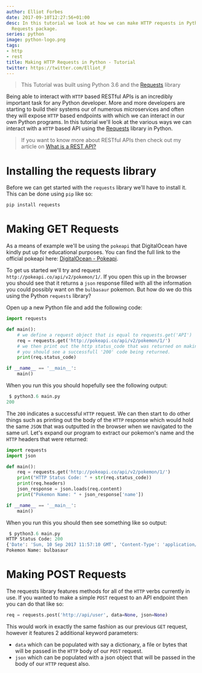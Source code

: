 ```yaml
---
author: Elliot Forbes
date: 2017-09-10T12:27:56+01:00
desc: In this tutorial we look at how we can make HTTP requests in Python using the
  Requests package.
series: python
image: python-logo.png
tags:
- http
- rest
title: Making HTTP Requests in Python - Tutorial
twitter: https://twitter.com/Elliot_F
---
```


> This Tutorial was built using Python 3.6 and the [Requests](http://docs.python-requests.org/en/master/) library

Being able to interact with `HTTP` based RESTful APIs is an incredibly important task for any Python developer. More and more developers are starting to build their systems our of numerous microservices and often they will expose `HTTP` based endpoints with which we can interact in our own Python programs. In this tutorial we'll look at the various ways we can interact with a `HTTP` based API using the [Requests](http://docs.python-requests.org/en/master/) library in Python.

> If you want to know more about RESTful APIs then check out my article on [What is a REST API?](/general/what-is-a-rest-api/)

# Installing the requests library

Before we can get started with the `requests` library we'll have to install it. This can be done using `pip` like so:

```py
pip install requests
```

# Making GET Requests

As a means of example we'll be using the `pokeapi` that DigitalOcean have kindly put up for educational purposes. You can find the full link to the official pokeapi here: [DigitalOcean - Pokeapi](https://pokeapi.co/).

To get us started we'll try and request `http://pokeapi.co/api/v2/pokemon/1/`. If you open this up in the browser you should see that it returns a `json` response filled with all the information you could possibly want on the `bulbasaur` pokemon. But how do we do this using the Python `requests` library? 

Open up a new Python file and add the following code:

```py
import requests

def main():
    # we define a request object that is equal to requests.get('API')
    req = requests.get('http://pokeapi.co/api/v2/pokemon/1/')
    # we then print out the http status_code that was returned on making this request
    # you should see a successfull '200' code being returned.
    print(req.status_code)

if __name__ == '__main__':
    main()
```

When you run this you should hopefully see the following output:

```py
 $ python3.6 main.py
200
```

The `200` indicates a successful `HTTP` request. We can then start to do other things such as printing out the body of the `HTTP` response which would hold the same `JSON` that was outputted in the browser when we navigated to the same url. Let's expand our program to extract our pokemon's name and the `HTTP` headers that were returned:

```py
import requests
import json

def main():
    req = requests.get('http://pokeapi.co/api/v2/pokemon/1/')
    print("HTTP Status Code: " + str(req.status_code))
    print(req.headers)
    json_response = json.loads(req.content)
    print("Pokemon Name: " + json_response['name'])

if __name__ == '__main__':
    main()
```

When you run this you should then see something like so output:

```py
 $ python3.6 main.py
HTTP Status Code: 200
{'Date': 'Sun, 10 Sep 2017 11:57:10 GMT', 'Content-Type': 'application/json', 'Transfer-Encoding': 'chunked', 'Connection': 'keep-alive', 'Set-Cookie': '__cfduid=d6fed90089a596b94eaad6b530d584ffa1505044630; expires=Mon, 10-Sep-18 11:57:10 GMT; path=/; domain=.pokeapi.co; HttpOnly', 'Vary': 'Accept-Encoding, Cookie', 'X-Frame-Options': 'SAMEORIGIN', 'Allow': 'GET, HEAD, OPTIONS', 'X-XSS-Protection': '1; mode=block', 'Content-Encoding': 'gzip', 'Server': 'cloudflare-nginx', 'CF-RAY': '39c2354985bc6b8b-LHR'}
Pokemon Name: bulbasaur
```

# Making POST Requests

The requests library features methods for all of the `HTTP` verbs currently in use. If you wanted to make a simple `POST` request to an API endpoint then you can do that like so:

```py
req = requests.post('http://api/user', data=None, json=None)
``` 

This would work in exactly the same fashion as our previous `GET` request, however it features 2 additional keyword parameters:

* `data` which can be populated with say a dictionary, a file or bytes that will be passed in the `HTTP` body of our `POST` request.  
* `json` which can be populated with a json object that will be passed in the body of our `HTTP` request also.





